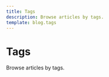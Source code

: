 ```yaml
---
title: Tags
description: Browse articles by tags.
template: blog.tags
---
```


# Tags

Browse articles by tags.
